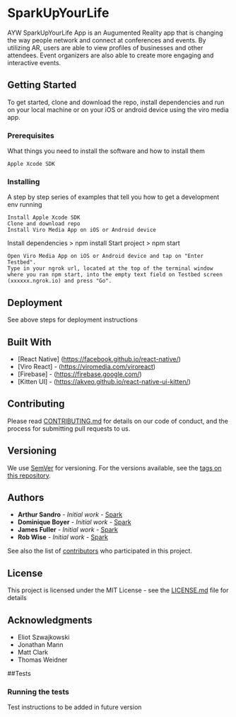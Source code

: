 # SparkUpYourLife

AYW SparkUpYourLife App is an Augumented Reality app that is changing the way people network and connect at conferences and events. By utilizing AR, users are able to view profiles of businesses and other attendees. Event organizers are also able to create more engaging and interactive events.

## Getting Started

To get started, clone and download the repo, install dependencies and run on your local machine or on your iOS or android device using the viro media app.

### Prerequisites

What things you need to install the software and how to install them

```
Apple Xcode SDK
```

### Installing

A step by step series of examples that tell you how to get a development env running


```
Install Apple Xcode SDK
Clone and download repo
Install Viro Media App on iOS or Android device

```
Install dependencies > npm install
Start project > npm start
```
Open Viro Media App on iOS or Android device and tap on "Enter Testbed".
Type in your ngrok url, located at the top of the terminal window where you ran npm start, into the empty text field on Testbed screen (xxxxxx.ngrok.io) and press "Go".
```

## Deployment

See above steps for deployment instructions

## Built With

- [React Native] (https://facebook.github.io/react-native/)
- [Viro React] - (https://viromedia.com/viroreact)
- [Firebase] - (https://firebase.google.com/)
- [Kitten UI] - (https://akveo.github.io/react-native-ui-kitten/)

## Contributing

Please read [CONTRIBUTING.md](https://gist.github.com/PurpleBooth/b24679402957c63ec426) for details on our code of conduct, and the process for submitting pull requests to us.

## Versioning

We use [SemVer](http://semver.org/) for versioning. For the versions available, see the [tags on this repository](https://github.com/your/project/tags).

## Authors

- **Arthur Sandro** - _Initial work_ - [Spark](https://github.com/Spark)
- **Dominique Boyer** - _Initial work_ - [Spark](https://github.com/Spark)
- **James Fuller** - _Initial work_ - [Spark](https://github.com/Spark)
- **Rob Wise** - _Initial work_ - [Spark](https://github.com/Spark)

See also the list of [contributors](https://github.com/your/project/contributors) who participated in this project.

## License

This project is licensed under the MIT License - see the [LICENSE.md](LICENSE.md) file for details

## Acknowledgments

- Eliot Szwajkowski
- Jonathan Mann
- Matt Clark
- Thomas Weidner


##Tests

### Running the tests

Test instructions to be added in future version
